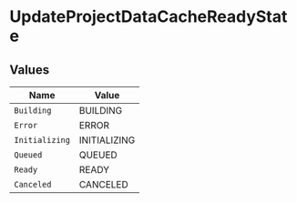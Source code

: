 # UpdateProjectDataCacheReadyState


## Values

| Name           | Value          |
| -------------- | -------------- |
| `Building`     | BUILDING       |
| `Error`        | ERROR          |
| `Initializing` | INITIALIZING   |
| `Queued`       | QUEUED         |
| `Ready`        | READY          |
| `Canceled`     | CANCELED       |